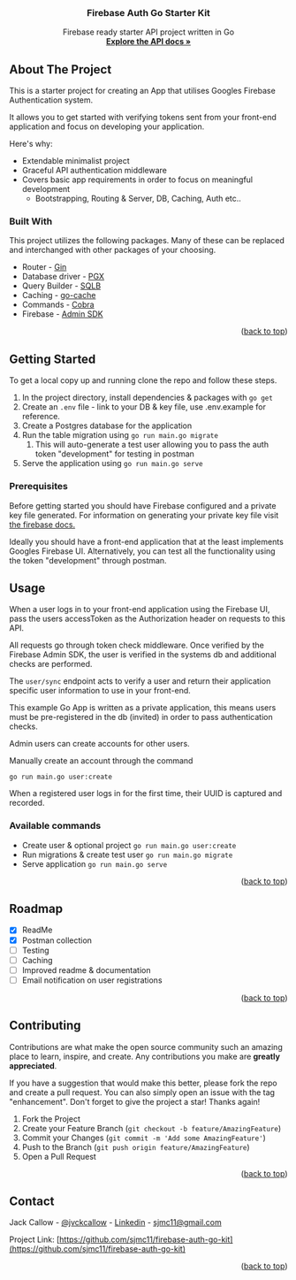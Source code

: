 <!-- PROJECT LOGO -->
<br />
<div align="center">

<h3 align="center">Firebase Auth Go Starter Kit</h3>

  <p align="center">
    Firebase ready starter API project written in Go
    <br />
    <a href="https://documenter.getpostman.com/view/5420516/UVkmQGdv"><strong>Explore the API docs »</strong></a>
  </p>
</div>


<!-- ABOUT THE PROJECT -->
## About The Project

This is a starter project for creating an App that utilises Googles Firebase Authentication system.

It allows you to get started with verifying tokens sent from your front-end application and focus on developing your application.

Here's why:
* Extendable minimalist project
* Graceful API authentication middleware
* Covers basic app requirements in order to focus on meaningful development
  * Bootstrapping, Routing & Server, DB, Caching, Auth etc..



### Built With

This project utilizes the following packages. Many of these can be replaced and interchanged with other packages of your choosing.

* Router - [Gin](https://example.com)
* Database driver - [PGX](https://example.com)
* Query Builder - [SQLB](https://example.com)
* Caching - [go-cache](https://github.com/patrickmn/go-cache)
* Commands - [Cobra](https://github.com/spf13/cobra)
* Firebase - [Admin SDK](https://github.com/firebase/firebase-admin-go)

<p align="right">(<a href="#top">back to top</a>)</p>



<!-- GETTING STARTED -->
## Getting Started

To get a local copy up and running clone the repo and follow these steps.

1. In the project directory, install dependencies & packages with `go get`
2. Create an `.env` file - link to your DB & key file, use .env.example for reference.
3. Create a Postgres database for the application
4. Run the table migration using `go run main.go migrate`
   1. This will auto-generate a test user allowing you to pass the auth token "development" for testing in postman
5. Serve the application using `go run main.go serve`

### Prerequisites

Before getting started you should have Firebase configured and a private key file generated.
For information on generating your private key file visit [the firebase docs.](https://firebase.google.com/docs/cloud-messaging/auth-server)

Ideally you should have a front-end application that at the least implements Googles Firebase UI. Alternatively, you can test all the functionality using the token "development" through postman.

<!-- USAGE -->
## Usage


When a user logs in to your front-end application using the Firebase UI, pass the users accessToken as the Authorization header on requests to this API.

All requests go through token check middleware. Once verified by the Firebase Admin SDK, the user is verified in the systems db and additional checks are performed.

The `user/sync` endpoint acts to verify a user and return their application specific user information to use in your front-end.

This example Go App is written as a private application, this means users must be pre-registered in the db (invited) in order to pass authentication checks.

Admin users can create accounts for other users.

Manually create an account through the command

`go run main.go user:create`

When a registered user logs in for the first time, their UUID is captured and recorded.

### Available commands

- Create user & optional project `go run main.go user:create`
- Run migrations & create test user `go run main.go migrate`
- Serve application `go run main.go serve`

<p align="right">(<a href="#top">back to top</a>)</p>


<!-- ROADMAP -->
## Roadmap

- [x] ReadMe
- [x] Postman collection
- [ ] Testing
- [ ] Caching
- [ ] Improved readme & documentation
- [ ] Email notification on user registrations

<p align="right">(<a href="#top">back to top</a>)</p>



<!-- CONTRIBUTING -->
## Contributing

Contributions are what make the open source community such an amazing place to learn, inspire, and create. Any contributions you make are **greatly appreciated**.

If you have a suggestion that would make this better, please fork the repo and create a pull request. You can also simply open an issue with the tag "enhancement".
Don't forget to give the project a star! Thanks again!

1. Fork the Project
2. Create your Feature Branch (`git checkout -b feature/AmazingFeature`)
3. Commit your Changes (`git commit -m 'Add some AmazingFeature'`)
4. Push to the Branch (`git push origin feature/AmazingFeature`)
5. Open a Pull Request

<p align="right">(<a href="#top">back to top</a>)</p>



<!-- CONTACT -->
## Contact

Jack Callow - [@jvckcallow](https://twitter.com/jvckcallow) - [Linkedin](https://www.linkedin.com/in/jack-callow-11002b8a/) - sjmc11@gmail.com

Project Link: [https://github.com/sjmc11/firebase-auth-go-kit](https://github.com/sjmc11/firebase-auth-go-kit)

<p align="right">(<a href="#top">back to top</a>)</p>
